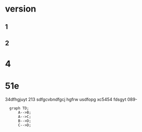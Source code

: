 # version

## 1
## 2
 # 4
 # 51e
 
34dfhgjuyt
213
sdfgcvbndfgcj
hgfrw
usdfopg
xc5454
fdsgyt
089-


```mermaid
  graph TD;
      A-->B;
      A-->C;
      B-->D;
      C-->D;
```
